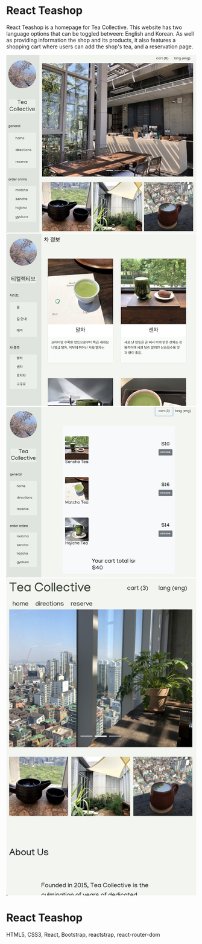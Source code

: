 # React Teashop

React Teashop is a homepage for Tea Collective. This website has two language options that can be toggled between: English and Korean. As well as providing information the shop and its products, it also features a shopping cart where users can add the shop's tea, and a reservation page.

![Site Overview](public/overview.jpg)
![Site Overview2](public/overview2.jpg)
![Site Overview3](public/overview3.jpg)
![Site Overview4](public/overview4.jpg)

# React Teashop

HTML5, CSS3, React, Bootstrap, reactstrap, react-router-dom
